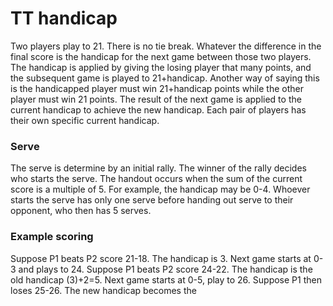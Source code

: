 # TT handicap

Two players play to 21. There is no tie break. Whatever the difference in the final score is the handicap for the next game between those two players. The handicap is applied by giving the losing player that many points, and the subsequent game is played to 21+handicap. Another way of saying this is the handicapped player must win 21+handicap points while the other player must win 21 points. The result of the next game is applied to the current handicap to achieve the new handicap. Each pair of players has their own specific current handicap.

### Serve

The serve is determine by an initial rally. The winner of the rally decides who starts the serve. The handout occurs when the sum of the current score is a multiple of 5. For example, the handicap may be 0-4. Whoever starts the serve has only one serve before handing out serve to their opponent, who then has 5 serves.

### Example scoring

Suppose P1 beats P2 score 21-18. The handicap is 3. Next game starts at 0-3 and plays to 24. Suppose P1 beats P2 score 24-22. The handicap is the old handicap (3)+2=5. Next game starts at 0-5, play to 26. Suppose P1 then loses 25-26. The new handicap becomes the
